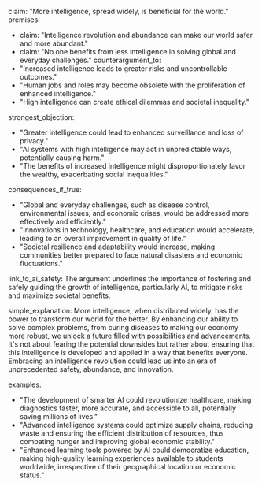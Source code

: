 claim: "More intelligence, spread widely, is beneficial for the world."
premises:
  - claim: "Intelligence revolution and abundance can make our world safer and more abundant."
  - claim: "No one benefits from less intelligence in solving global and everyday challenges."
counterargument_to:
  - "Increased intelligence leads to greater risks and uncontrollable outcomes."
  - "Human jobs and roles may become obsolete with the proliferation of enhanced intelligence."
  - "High intelligence can create ethical dilemmas and societal inequality."

strongest_objection:
  - "Greater intelligence could lead to enhanced surveillance and loss of privacy."
  - "AI systems with high intelligence may act in unpredictable ways, potentially causing harm."
  - "The benefits of increased intelligence might disproportionately favor the wealthy, exacerbating social inequalities."

consequences_if_true:
  - "Global and everyday challenges, such as disease control, environmental issues, and economic crises, would be addressed more effectively and efficiently."
  - "Innovations in technology, healthcare, and education would accelerate, leading to an overall improvement in quality of life."
  - "Societal resilience and adaptability would increase, making communities better prepared to face natural disasters and economic fluctuations."

link_to_ai_safety: The argument underlines the importance of fostering and safely guiding the growth of intelligence, particularly AI, to mitigate risks and maximize societal benefits.

simple_explanation: More intelligence, when distributed widely, has the power to transform our world for the better. By enhancing our ability to solve complex problems, from curing diseases to making our economy more robust, we unlock a future filled with possibilities and advancements. It's not about fearing the potential downsides but rather about ensuring that this intelligence is developed and applied in a way that benefits everyone. Embracing an intelligence revolution could lead us into an era of unprecedented safety, abundance, and innovation.

examples:
  - "The development of smarter AI could revolutionize healthcare, making diagnostics faster, more accurate, and accessible to all, potentially saving millions of lives."
  - "Advanced intelligence systems could optimize supply chains, reducing waste and ensuring the efficient distribution of resources, thus combating hunger and improving global economic stability."
  - "Enhanced learning tools powered by AI could democratize education, making high-quality learning experiences available to students worldwide, irrespective of their geographical location or economic status."